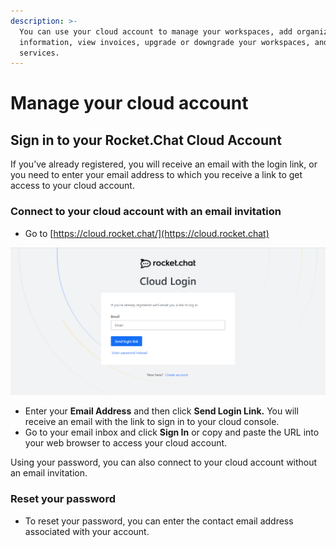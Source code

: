 ```yaml
---
description: >-
  You can use your cloud account to manage your workspaces, add organization
  information, view invoices, upgrade or downgrade your workspaces, and more
  services.
---
```


# Manage your cloud account

## Sign in to your Rocket.Chat Cloud Account

If you’ve already registered, you will receive an email with the login link, or you need to enter your email address to which you receive a link to get access to your cloud account.

### **Connect to your cloud account with an email invitation**

* Go to [https://cloud.rocket.chat/](https://cloud.rocket.chat)

![Cloud Login](<../../../.gitbook/assets/change email.png>)

* Enter your **Email Address** and then click **Send Login Link.** You will receive an email with the link to sign in to your cloud console.
* Go to your email inbox and click **Sign In** or copy and paste the URL into your web browser to access your cloud account.

Using your password, you can also connect to your cloud account without an email invitation.

### Reset your password

* To reset your password, you can enter the contact email address associated with your account.
